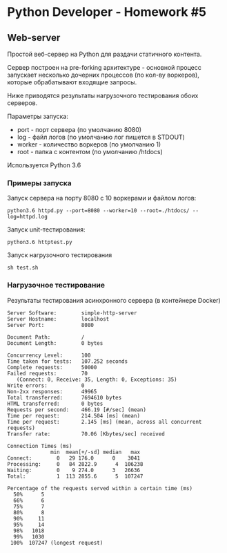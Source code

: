 # Python Developer - Homework #5

## Web-server

Простой веб-сервер на Python для раздачи статичного контента.

Сервер построен на pre-forking архитектуре - основной процесс запускает несколько дочерних процессов (по кол-ву воркеров),
которые обрабатывают входящие запросы.

Ниже приводятся результаты нагрузочного тестирования обоих серверов.

Параметры запуска:
* port - порт сервера (по умолчанию 8080)
* log - файл логов (по умолчанию лог пишется в STDOUT)
* worker - количество воркеров (по умолчанию 1)
* root - папка с контентом (по умолчанию /htdocs)

Используется Python 3.6

### Примеры запуска

Запуск сервера на порту 8080 с 10 воркерами и файлом логов:

    python3.6 httpd.py --port=8080 --worker=10 --root=./htdocs/ --log=httpd.log

Запуск unit-тестирования:

    python3.6 httptest.py

Запуск нагрузочного тестирования

    sh test.sh

### Нагрузочное тестирование

Результаты тестирования асинхронного сервера (в контейнере Docker)

    Server Software:        simple-http-server
    Server Hostname:        localhost
    Server Port:            8080

    Document Path:          /
    Document Length:        0 bytes

    Concurrency Level:      100
    Time taken for tests:   107.252 seconds
    Complete requests:      50000
    Failed requests:        70
       (Connect: 0, Receive: 35, Length: 0, Exceptions: 35)
    Write errors:           0
    Non-2xx responses:      49965
    Total transferred:      7694610 bytes
    HTML transferred:       0 bytes
    Requests per second:    466.19 [#/sec] (mean)
    Time per request:       214.504 [ms] (mean)
    Time per request:       2.145 [ms] (mean, across all concurrent requests)
    Transfer rate:          70.06 [Kbytes/sec] received

    Connection Times (ms)
                  min  mean[+/-sd] median   max
    Connect:        0   29 176.0      0    3041
    Processing:     0   84 2822.9      4  106238
    Waiting:        0    9 274.0      3   26636
    Total:          1  113 2855.6      5  107247

    Percentage of the requests served within a certain time (ms)
      50%      5
      66%      6
      75%      7
      80%      8
      90%     11
      95%     14
      98%   1018
      99%   1030
     100%  107247 (longest request)



